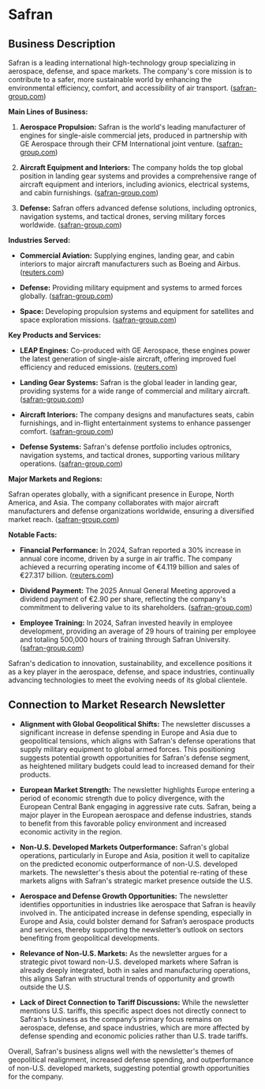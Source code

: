 # Safran

## Business Description
Safran is a leading international high-technology group specializing in aerospace, defense, and space markets. The company's core mission is to contribute to a safer, more sustainable world by enhancing the environmental efficiency, comfort, and accessibility of air transport. ([safran-group.com](https://www.safran-group.com/group/profile?gad=1&utm_source=openai))

**Main Lines of Business:**

1. **Aerospace Propulsion:** Safran is the world's leading manufacturer of engines for single-aisle commercial jets, produced in partnership with GE Aerospace through their CFM International joint venture. ([safran-group.com](https://www.safran-group.com/group/profile?gad=1&utm_source=openai))

2. **Aircraft Equipment and Interiors:** The company holds the top global position in landing gear systems and provides a comprehensive range of aircraft equipment and interiors, including avionics, electrical systems, and cabin furnishings. ([safran-group.com](https://www.safran-group.com/group/profile?gad=1&utm_source=openai))

3. **Defense:** Safran offers advanced defense solutions, including optronics, navigation systems, and tactical drones, serving military forces worldwide. ([safran-group.com](https://www.safran-group.com/group/profile?gad=1&utm_source=openai))

**Industries Served:**

- **Commercial Aviation:** Supplying engines, landing gear, and cabin interiors to major aircraft manufacturers such as Boeing and Airbus. ([reuters.com](https://www.reuters.com/business/aerospace-defense/frances-safran-says-revenues-rise-17-q1-confirms-targets-2025-04-25/?utm_source=openai))

- **Defense:** Providing military equipment and systems to armed forces globally. ([safran-group.com](https://www.safran-group.com/group/profile?gad=1&utm_source=openai))

- **Space:** Developing propulsion systems and equipment for satellites and space exploration missions. ([safran-group.com](https://www.safran-group.com/group/profile?gad=1&utm_source=openai))

**Key Products and Services:**

- **LEAP Engines:** Co-produced with GE Aerospace, these engines power the latest generation of single-aisle aircraft, offering improved fuel efficiency and reduced emissions. ([reuters.com](https://www.reuters.com/business/aerospace-defense/frances-safran-says-revenues-rise-17-q1-confirms-targets-2025-04-25/?utm_source=openai))

- **Landing Gear Systems:** Safran is the global leader in landing gear, providing systems for a wide range of commercial and military aircraft. ([safran-group.com](https://www.safran-group.com/group/profile?gad=1&utm_source=openai))

- **Aircraft Interiors:** The company designs and manufactures seats, cabin furnishings, and in-flight entertainment systems to enhance passenger comfort. ([safran-group.com](https://www.safran-group.com/group/profile?gad=1&utm_source=openai))

- **Defense Systems:** Safran's defense portfolio includes optronics, navigation systems, and tactical drones, supporting various military operations. ([safran-group.com](https://www.safran-group.com/group/profile?gad=1&utm_source=openai))

**Major Markets and Regions:**

Safran operates globally, with a significant presence in Europe, North America, and Asia. The company collaborates with major aircraft manufacturers and defense organizations worldwide, ensuring a diversified market reach. ([safran-group.com](https://www.safran-group.com/group/profile?gad=1&utm_source=openai))

**Notable Facts:**

- **Financial Performance:** In 2024, Safran reported a 30% increase in annual core income, driven by a surge in air traffic. The company achieved a recurring operating income of €4.119 billion and sales of €27.317 billion. ([reuters.com](https://www.reuters.com/business/aerospace-defense/frances-safran-raises-outlook-after-air-traffic-boosts-2024-profit-2025-02-14/?utm_source=openai))

- **Dividend Payment:** The 2025 Annual General Meeting approved a dividend payment of €2.90 per share, reflecting the company's commitment to delivering value to its shareholders. ([safran-group.com](https://www.safran-group.com/pressroom/safran-s-2025-annual-general-meeting-shareholders-approves-dividend-payment-eu290-share-2025-05-22?utm_source=openai))

- **Employee Training:** In 2024, Safran invested heavily in employee development, providing an average of 29 hours of training per employee and totaling 500,000 hours of training through Safran University. ([safran-group.com](https://www.safran-group.com/group/profile?gad=1&utm_source=openai))

Safran's dedication to innovation, sustainability, and excellence positions it as a key player in the aerospace, defense, and space industries, continually advancing technologies to meet the evolving needs of its global clientele.

## Connection to Market Research Newsletter
- **Alignment with Global Geopolitical Shifts:** The newsletter discusses a significant increase in defense spending in Europe and Asia due to geopolitical tensions, which aligns with Safran's defense operations that supply military equipment to global armed forces. This positioning suggests potential growth opportunities for Safran's defense segment, as heightened military budgets could lead to increased demand for their products.

- **European Market Strength:** The newsletter highlights Europe entering a period of economic strength due to policy divergence, with the European Central Bank engaging in aggressive rate cuts. Safran, being a major player in the European aerospace and defense industries, stands to benefit from this favorable policy environment and increased economic activity in the region.

- **Non-U.S. Developed Markets Outperformance:** Safran's global operations, particularly in Europe and Asia, position it well to capitalize on the predicted economic outperformance of non-U.S. developed markets. The newsletter's thesis about the potential re-rating of these markets aligns with Safran's strategic market presence outside the U.S.

- **Aerospace and Defense Growth Opportunities:** The newsletter identifies opportunities in industries like aerospace that Safran is heavily involved in. The anticipated increase in defense spending, especially in Europe and Asia, could bolster demand for Safran’s aerospace products and services, thereby supporting the newsletter’s outlook on sectors benefiting from geopolitical developments.

- **Relevance of Non-U.S. Markets:** As the newsletter argues for a strategic pivot toward non-U.S. developed markets where Safran is already deeply integrated, both in sales and manufacturing operations, this aligns Safran with structural trends of opportunity and growth outside the U.S.

- **Lack of Direct Connection to Tariff Discussions:** While the newsletter mentions U.S. tariffs, this specific aspect does not directly connect to Safran's business as the company’s primary focus remains on aerospace, defense, and space industries, which are more affected by defense spending and economic policies rather than U.S. trade tariffs.

Overall, Safran's business aligns well with the newsletter's themes of geopolitical realignment, increased defense spending, and outperformance of non-U.S. developed markets, suggesting potential growth opportunities for the company.
